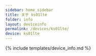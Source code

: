 ```yaml
---
sidebar: home_sidebar
title: 关于 ks01lte
folder: info
layout: deviceinfo
permalink: /devices/ks01lte/
device: ks01lte
---
```

{% include templates/device_info.md %}
